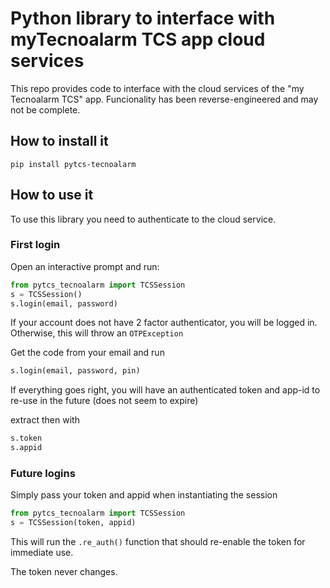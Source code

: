 # Python library to interface with myTecnoalarm TCS app cloud services

This repo provides code to interface with the cloud services of the "my Tecnoalarm TCS" app.
Funcionality has been reverse-engineered and may not be complete.

## How to install it

`pip install pytcs-tecnoalarm`

## How to use it

To use this library you need to authenticate to the cloud service.

### First login

Open an interactive prompt and run:

```python
from pytcs_tecnoalarm import TCSSession
s = TCSSession()
s.login(email, password)
```

If your account does not have 2 factor authenticator, you will be logged in.
Otherwise, this will throw an `OTPException`

Get the code from your email and run

```python
s.login(email, password, pin)
```

If everything goes right, you will have an authenticated token and app-id to re-use in the future
(does not seem to expire)

extract then with

```python
s.token
s.appid
```

### Future logins

Simply pass your token and appid when instantiating the session

```python
from pytcs_tecnoalarm import TCSSession
s = TCSSession(token, appid)
```

This will run the `.re_auth()` function that should re-enable the token for immediate use.

The token never changes.
